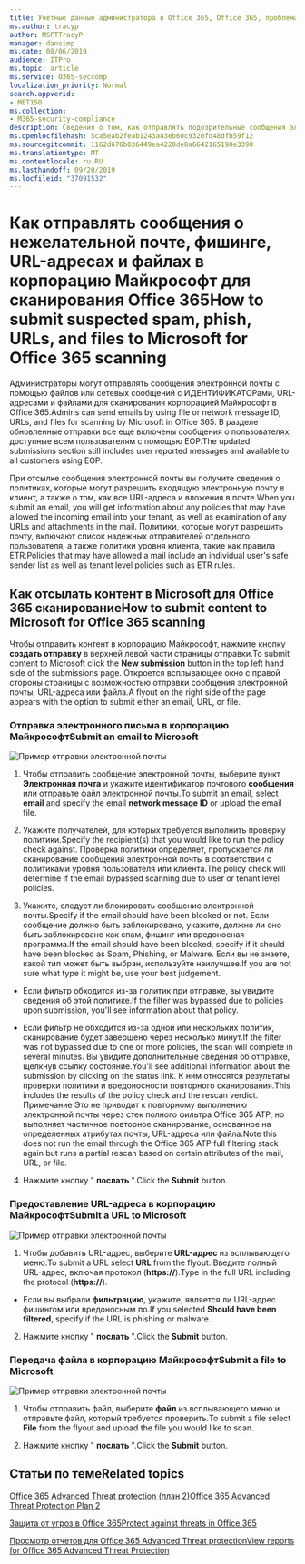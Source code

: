 ```yaml
---
title: Учетные данные администратора в Office 365, Office 365, проблема с нежелательной почтой, Office 365 Нежелательная почта, отправка сообщений об фишинге в Office 365, отправка электронной почты для сканирования, подозрительные сообщения электронной почты в Office 365, сканирование почты, сканирование почты с помощью Microsoft Scan для фишинга, сканирование почты, отправка почты Электронная почта, отправка электронной почты
ms.author: tracyp
author: MSFTTracyP
manager: dansimp
ms.date: 08/06/2019
audience: ITPro
ms.topic: article
ms.service: O365-seccomp
localization_priority: Normal
search.appverid:
- MET150
ms.collection:
- M365-security-compliance
description: Сведения о том, как отправлять подозрительные сообщения электронной почты, подозреваемые фишинговые сообщения, нежелательные сообщения и другие потенциально опасные сообщения, URL-адреса и файлы из клиента Office 365 в корпорацию Майкрософт для сканирования.
ms.openlocfilehash: 5ca5eab2feab1243a83eb60c9320fd48dfb59f12
ms.sourcegitcommit: 1162d676b036449ea4220de8a6642165190e3398
ms.translationtype: MT
ms.contentlocale: ru-RU
ms.lasthandoff: 09/20/2019
ms.locfileid: "37091532"
---
```

# <a name="how-to-submit-suspected-spam-phish-urls-and-files-to-microsoft-for-office-365-scanning"></a><span data-ttu-id="0e422-103">Как отправлять сообщения о нежелательной почте, фишинге, URL-адресах и файлах в корпорацию Майкрософт для сканирования Office 365</span><span class="sxs-lookup"><span data-stu-id="0e422-103">How to submit suspected spam, phish, URLs, and files to Microsoft for Office 365 scanning</span></span>

<span data-ttu-id="0e422-104">Администраторы могут отправлять сообщения электронной почты с помощью файлов или сетевых сообщений с ИДЕНТИФИКАТОРами, URL-адресами и файлами для сканирования корпорацией Майкрософт в Office 365.</span><span class="sxs-lookup"><span data-stu-id="0e422-104">Admins can send emails by using file or network message ID, URLs, and files for scanning by Microsoft in Office 365.</span></span> <span data-ttu-id="0e422-105">В разделе обновленные отправки все еще включены сообщения о пользователях, доступные всем пользователям с помощью EOP.</span><span class="sxs-lookup"><span data-stu-id="0e422-105">The updated submissions section still includes user reported messages and available to all customers using EOP.</span></span>

<span data-ttu-id="0e422-106">При отсылке сообщения электронной почты вы получите сведения о политиках, которые могут разрешить входящую электронную почту в клиент, а также о том, как все URL-адреса и вложения в почте.</span><span class="sxs-lookup"><span data-stu-id="0e422-106">When you submit an email, you will get information about any policies that may have allowed the incoming email into your tenant, as well as examination of any URLs and attachments in the mail.</span></span> <span data-ttu-id="0e422-107">Политики, которые могут разрешить почту, включают список надежных отправителей отдельного пользователя, а также политики уровня клиента, такие как правила ETR.</span><span class="sxs-lookup"><span data-stu-id="0e422-107">Policies that may have allowed a mail include an individual user's safe sender list as well as tenant level policies such as ETR rules.</span></span> 

## <a name="how-to-submit-content-to-microsoft-for-office-365-scanning"></a><span data-ttu-id="0e422-108">Как отсылать контент в Microsoft для Office 365 сканирование</span><span class="sxs-lookup"><span data-stu-id="0e422-108">How to submit content to Microsoft for Office 365 scanning</span></span>

<span data-ttu-id="0e422-109">Чтобы отправить контент в корпорацию Майкрософт, нажмите кнопку **создать отправку** в верхней левой части страницы отправки.</span><span class="sxs-lookup"><span data-stu-id="0e422-109">To submit content to Microsoft click the **New submission** button in the top left hand side of the submissions page.</span></span> <span data-ttu-id="0e422-110">Откроется всплывающее окно с правой стороны страницы с возможностью отправки сообщения электронной почты, URL-адреса или файла.</span><span class="sxs-lookup"><span data-stu-id="0e422-110">A flyout on the right side of the page appears with the option to submit either an email, URL, or file.</span></span> 

### <a name="submit-an-email-to-microsoft"></a><span data-ttu-id="0e422-111">Отправка электронного письма в корпорацию Майкрософт</span><span class="sxs-lookup"><span data-stu-id="0e422-111">Submit an email to Microsoft</span></span>
![Пример отправки электронной почты](../media/submission-flyout-email.PNG)
1. <span data-ttu-id="0e422-113">Чтобы отправить сообщение электронной почты, выберите пункт **Электронная почта** и укажите идентификатор почтового **сообщения** или отправьте файл электронной почты.</span><span class="sxs-lookup"><span data-stu-id="0e422-113">To submit an email, select **email** and specify the email **network message ID** or upload the email file.</span></span> 

2. <span data-ttu-id="0e422-114">Укажите получателей, для которых требуется выполнить проверку политики.</span><span class="sxs-lookup"><span data-stu-id="0e422-114">Specify the recipient(s) that you would like to run the policy check against.</span></span> <span data-ttu-id="0e422-115">Проверка политики определяет, пропускается ли сканирование сообщений электронной почты в соответствии с политиками уровня пользователя или клиента.</span><span class="sxs-lookup"><span data-stu-id="0e422-115">The policy check will determine if the email bypassed scanning due to user or tenant level policies.</span></span> 

3. <span data-ttu-id="0e422-116">Укажите, следует ли блокировать сообщение электронной почты.</span><span class="sxs-lookup"><span data-stu-id="0e422-116">Specify if the email should have been blocked or not.</span></span> <span data-ttu-id="0e422-117">Если сообщение должно быть заблокировано, укажите, должно ли оно быть заблокировано как спам, фишинг или вредоносная программа.</span><span class="sxs-lookup"><span data-stu-id="0e422-117">If the email should have been blocked, specify if it should have been blocked as Spam, Phishing, or Malware.</span></span> <span data-ttu-id="0e422-118">Если вы не знаете, какой тип может быть выбран, используйте наилучшее.</span><span class="sxs-lookup"><span data-stu-id="0e422-118">If you are not sure what type it might be, use your best judgement.</span></span>  

* <span data-ttu-id="0e422-119">Если фильтр обходится из-за политик при отправке, вы увидите сведения об этой политике.</span><span class="sxs-lookup"><span data-stu-id="0e422-119">If the filter was bypassed due to policies upon submission, you'll see information about that policy.</span></span>

* <span data-ttu-id="0e422-120">Если фильтр не обходится из-за одной или нескольких политик, сканирование будет завершено через несколько минут.</span><span class="sxs-lookup"><span data-stu-id="0e422-120">If the filter was not bypassed due to one or more policies, the scan will complete in several minutes.</span></span> <span data-ttu-id="0e422-121">Вы увидите дополнительные сведения об отправке, щелкнув ссылку состояние.</span><span class="sxs-lookup"><span data-stu-id="0e422-121">You'll see additional information about the submission by clicking on the status link.</span></span> <span data-ttu-id="0e422-122">К ним относятся результаты проверки политики и вредоносности повторного сканирования.</span><span class="sxs-lookup"><span data-stu-id="0e422-122">This includes the results of the policy check and the rescan verdict.</span></span> <span data-ttu-id="0e422-123">Примечание Это не приводит к повторному выполнению электронной почты через стек полного фильтра Office 365 ATP, но выполняет частичное повторное сканирование, основанное на определенных атрибутах почты, URL-адреса или файла.</span><span class="sxs-lookup"><span data-stu-id="0e422-123">Note this does not run the email through the Office 365 ATP full filtering stack again but runs a partial rescan based on certain attributes of the mail, URL, or file.</span></span> 

4. <span data-ttu-id="0e422-124">Нажмите кнопку " **послать** ".</span><span class="sxs-lookup"><span data-stu-id="0e422-124">Click the **Submit** button.</span></span>

### <a name="submit-a-url-to-microsoft"></a><span data-ttu-id="0e422-125">Предоставление URL-адреса в корпорацию Майкрософт</span><span class="sxs-lookup"><span data-stu-id="0e422-125">Submit a URL to Microsoft</span></span>
![Пример отправки электронной почты](../media/submission-url-flyout.png)
1. <span data-ttu-id="0e422-127">Чтобы добавить URL-адрес, выберите **URL-адрес** из всплывающего меню.</span><span class="sxs-lookup"><span data-stu-id="0e422-127">To submit a URL select **URL** from the flyout.</span></span> <span data-ttu-id="0e422-128">Введите полный URL-адрес, включая протокол (**https://**).</span><span class="sxs-lookup"><span data-stu-id="0e422-128">Type in the full URL including the protocol (**https://**).</span></span> 

* <span data-ttu-id="0e422-129">Если вы выбрали **фильтрацию**, укажите, является ли URL-адрес фишингом или вредоносным по.</span><span class="sxs-lookup"><span data-stu-id="0e422-129">If you selected **Should have been filtered**, specify if the URL is phishing or malware.</span></span>

2. <span data-ttu-id="0e422-130">Нажмите кнопку " **послать** ".</span><span class="sxs-lookup"><span data-stu-id="0e422-130">Click the **Submit** button.</span></span> 


### <a name="submit-a-file-to-microsoft"></a><span data-ttu-id="0e422-131">Передача файла в корпорацию Майкрософт</span><span class="sxs-lookup"><span data-stu-id="0e422-131">Submit a file to Microsoft</span></span>
![Пример отправки электронной почты](../media/submission-file-flyout.PNG)
1. <span data-ttu-id="0e422-133">Чтобы отправить файл, выберите **файл** из всплывающего меню и отправьте файл, который требуется проверить.</span><span class="sxs-lookup"><span data-stu-id="0e422-133">To submit a file select **File** from the flyout and upload the file you would like to scan.</span></span> 

2. <span data-ttu-id="0e422-134">Нажмите кнопку " **послать** ".</span><span class="sxs-lookup"><span data-stu-id="0e422-134">Click the **Submit** button.</span></span>


## <a name="related-topics"></a><span data-ttu-id="0e422-135">Статьи по теме</span><span class="sxs-lookup"><span data-stu-id="0e422-135">Related topics</span></span>

[<span data-ttu-id="0e422-136">Office 365 Advanced Threat protection (план 2)</span><span class="sxs-lookup"><span data-stu-id="0e422-136">Office 365 Advanced Threat Protection Plan 2</span></span>](office-365-ti.md)
  
[<span data-ttu-id="0e422-137">Защита от угроз в Office 365</span><span class="sxs-lookup"><span data-stu-id="0e422-137">Protect against threats in Office 365</span></span>](protect-against-threats.md)
  
[<span data-ttu-id="0e422-138">Просмотр отчетов для Office 365 Advanced Threat protection</span><span class="sxs-lookup"><span data-stu-id="0e422-138">View reports for Office 365 Advanced Threat Protection</span></span>](view-reports-for-atp.md)
  

